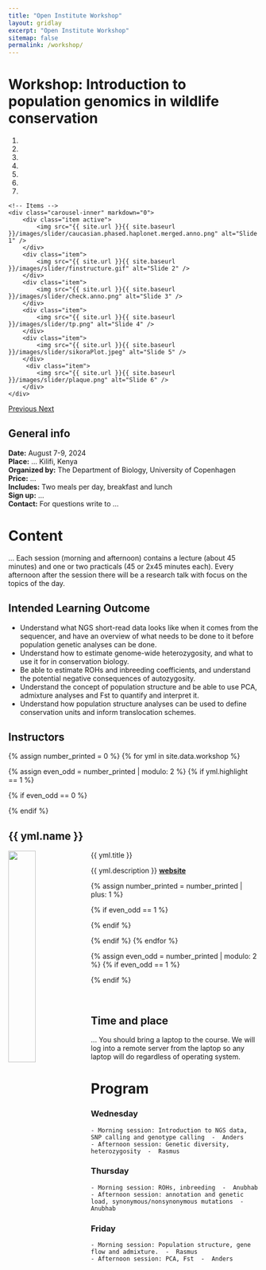 ```yaml
---
title: "Open Institute Workshop"
layout: gridlay
excerpt: "Open Institute Workshop"
sitemap: false
permalink: /workshop/
---
```



# Workshop: Introduction to population genomics in wildlife conservation
<div markdown="0" id="carousel" class="carousel slide" data-ride="carousel" data-interval="4000" data-pause="hover" >
    <!-- Menu -->
    <ol class="carousel-indicators">
        <li data-target="#carousel" data-slide-to="0" class="active"></li>
        <li data-target="#carousel" data-slide-to="1"></li>
        <li data-target="#carousel" data-slide-to="2"></li>
        <li data-target="#carousel" data-slide-to="3"></li>
        <li data-target="#carousel" data-slide-to="4"></li>
        <li data-target="#carousel" data-slide-to="5"></li>
        <li data-target="#carousel" data-slide-to="6"></li>
    </ol>

    <!-- Items -->
    <div class="carousel-inner" markdown="0">
        <div class="item active">
            <img src="{{ site.url }}{{ site.baseurl }}/images/slider/caucasian.phased.haplonet.merged.anno.png" alt="Slide 1" />
        </div>
        <div class="item">
            <img src="{{ site.url }}{{ site.baseurl }}/images/slider/finstructure.gif" alt="Slide 2" />
        </div>
        <div class="item">
            <img src="{{ site.url }}{{ site.baseurl }}/images/slider/check.anno.png" alt="Slide 3" />
        </div>
        <div class="item">
            <img src="{{ site.url }}{{ site.baseurl }}/images/slider/tp.png" alt="Slide 4" />
        </div>
        <div class="item">
            <img src="{{ site.url }}{{ site.baseurl }}/images/slider/sikoraPlot.jpeg" alt="Slide 5" />
        </div>       
         <div class="item">
            <img src="{{ site.url }}{{ site.baseurl }}/images/slider/plaque.png" alt="Slide 6" />
        </div>
    </div>
  <a class="left carousel-control" href="#carousel" role="button" data-slide="prev">
    <span class="glyphicon glyphicon-chevron-left" aria-hidden="true"></span>
    <span class="sr-only">Previous</span>
  </a>
  <a class="right carousel-control" href="#carousel" role="button" data-slide="next">
    <span class="glyphicon glyphicon-chevron-right" aria-hidden="true"></span>
    <span class="sr-only">Next</span>
  </a>
</div>


## General info

**Date:** August 7-9, 2024 <br/>
**Place:** ... Kilifi, Kenya  <br/>
**Organized by:** The Department of Biology, University of Copenhagen <br/>
**Price:** ... <br/>
**Includes:** Two meals per day, breakfast and lunch <br/>
**Sign up:** ...  <br/>
**Contact:** For questions write to ...  <br/>

# Content
...
Each session (morning and afternoon) contains a lecture (about 45 minutes) and one or two practicals (45 or 2x45 minutes each). Every afternoon after the session there will be a research talk with focus on the topics of the day. 

## Intended Learning Outcome
- Understand what NGS short-read data looks like when it comes from the sequencer, and have an overview of what needs to be done to it before population genetic analyses can be done. 
- Understand how to estimate genome-wide heterozygosity, and what to use it for in conservation biology. 
- Be able to estimate ROHs and inbreeding coefficients, and understand the potential negative consequences of autozygosity.
- Understand the concept of population structure and be able to use PCA, admixture analyses and Fst to quantify and interpret it.
- Understand how population structure analyses can be used to define conservation units and inform translocation schemes.

## Instructors

{% assign number_printed = 0 %}
{% for yml in site.data.workshop %}

{% assign even_odd = number_printed | modulo: 2 %}
{% if yml.highlight == 1 %}

{% if even_odd == 0 %}
<div class="row">
{% endif %}

<div class="col-sm-6 clearfix">
 <div class="well">
  <h2>{{ yml.name }}</h2>
  <pubtit>{{ yml.title }}</pubtit>
  <img src="{{ site.url }}{{ site.baseurl }}/images/teampic/{{ yml.image }}" class="img-responsive" width="33%" style="float: left" />
  <p>{{ yml.description }} <strong><a href="{{ yml.website }}">website</a></strong></p>  
 </div>
</div>

{% assign number_printed = number_printed | plus: 1 %}

{% if even_odd == 1 %}
</div>
{% endif %}

{% endif %}
{% endfor %}

{% assign even_odd = number_printed | modulo: 2 %}
{% if even_odd == 1 %}
</div>
{% endif %}

<p> &nbsp; </p>



## Time and place

...
You should bring a laptop to the course. We will log into a remote server from the laptop so any laptop will do regardless of operating system.


# Program

### Wednesday
    - Morning session: Introduction to NGS data, SNP calling and genotype calling  -  Anders
    - Afternoon session: Genetic diversity, heterozygosity  -  Rasmus

### Thursday
    - Morning session: ROHs, inbreeding  -  Anubhab
    - Afternoon session: annotation and genetic load, synonymous/nonsynonymous mutations  -  Anubhab
    
### Friday
    - Morning session: Population structure, gene flow and admixture.  -  Rasmus
    - Afternoon session: PCA, Fst  -  Anders
    
